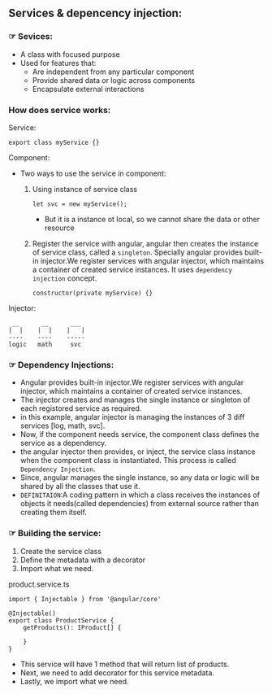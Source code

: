 ## Services & depencency injection:

### ☞ Sevices:
- A class with focused purpose
- Used for features that:
    - Are independent from any particular component
    - Provide shared data or logic across components
    - Encapsulate external interactions

### How does service works:

Service:
```
export class myService {}
```

Component:
- Two ways to use the service in component:
    1. Using instance of service class
        ```
        let svc = new myService();
        ```
        - But it is a instance ot local, so we cannot share the data or other resource
    
    2. Register the service with angular, angular then creates the instance of service class, called a `singleton`. Specially angular provides built-in injector.We register services with angular injector, which maintains a container of created service instances. It uses `dependency injection` concept.
        ```
        constructor(private myService) {}
        ```

Injector:
```
 __      __      ___
|  |    |  |    |   |
----    ----    -----
logic   math     svc
```
### ☞ Dependency Injections:
- Angular provides built-in injector.We register services with angular injector, which maintains a container of created service instances.
- The injector creates and manages the single instance or singleton of each registored service as required.
- in this example, angular injector is managing the  instances of 3 diff services [log, math, svc].
- Now, if the component needs service, the component class defines the service as a dependency.
- the angular injector then provides, or inject, the service class instance when the component class is instantiated. This process is called `Dependency Injection`.
- Since, angular manages the single instance, so any data or logic will be shared by all the classes that use it.   
- `DEFINITAION`:A coding pattern  in which a class receives the instances of objects it needs(called dependencies) from external source rather than creating them itself.

### ☞ Building the service:
1. Create the service class
2. Define the metadata with a decorator
3. Import what we need.

product.service.ts
```
import { Injectable } from '@angular/core'

@Injectable()
export class ProductService {
    getProducts(): IProduct[] {

    }
}
```
- This service will have 1 method that will return list of products.
- Next, we need to add decorator for this service metadata.
- Lastly, we import what we need.

